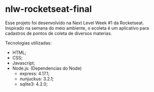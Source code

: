# nlw-rocketseat-final

Esse projeto foi desenvolvido na Next Level Week #1 da Rocketseat.
Inspirado na semana do meio ambiente, o ecoleta é um aplicativo para
cadastros de pontos de coleta de diversos materias.

Tecnologias utilizadas:
  - HTML;
  - CSS;
  - Javascript;
  - Node.js:
      (Dependencias do Node)
      - express: 4.17.1;
      - nunjuckus: 3.2.1;
      - sqlite3: 4.2.0; 
